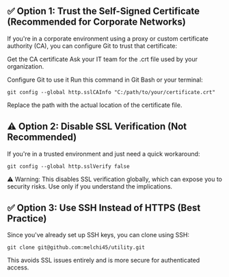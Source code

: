 ## ✅ Option 1: Trust the Self-Signed Certificate (Recommended for Corporate Networks)
If you're in a corporate environment using a proxy or custom certificate authority (CA), you can configure Git to trust that certificate:

Get the CA certificate
Ask your IT team for the .crt file used by your organization.

Configure Git to use it
Run this command in Git Bash or your terminal:

```shell
git config --global http.sslCAInfo "C:/path/to/your/certificate.crt"
```

Replace the path with the actual location of the certificate file.

## ⚠️ Option 2: Disable SSL Verification (Not Recommended)
If you're in a trusted environment and just need a quick workaround:

```shell
git config --global http.sslVerify false
```
⚠️ Warning: This disables SSL verification globally, which can expose you to security risks. Use only if you understand the implications.

## ✅ Option 3: Use SSH Instead of HTTPS (Best Practice)
Since you've already set up SSH keys, you can clone using SSH:

```shell
git clone git@github.com:melchi45/utility.git
```

This avoids SSL issues entirely and is more secure for authenticated access.